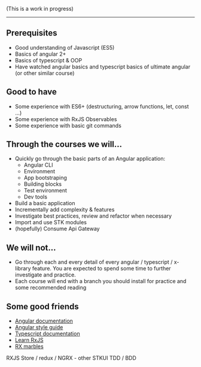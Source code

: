 
(This is a work in progress)
***
## Prerequisites
 - Good understanding of Javascript (ES5)
 - Basics of angular 2+
 - Basics of typescript & OOP
 - Have watched angular basics and typescript basics of ultimate angular (or other similar course)

## Good to have
 - Some experience with ES6+ (destructuring, arrow functions, let, const ...)
 - Some experience with RxJS Observables
 - Some experience with basic git commands

## Through the courses we will...
 - Quickly go through the basic parts of an Angular application:
    - Angular CLI
    - Environment
    - App bootstraping
    - Building blocks
    - Test environment
    - Dev tools
- Build a basic application
- Incrementally add complexity & features
- Investigate best practices, review and refactor when necessary
- Import and use STK modules
- (hopefully) Consume Api Gateway

## We will not...
 - Go through each and every detail of every angular / typescript / x-library feature. You are expected to spend some time to further investigate and practice.
 - Each course will end with a branch you should install for practice and some recommended reading

## Some good friends
 - [Angular documentation](https://angular.io/)
 - [Angular style guide](https://angular.io/guide/styleguide)
 - [Typescript documentation](https://www.typescriptlang.org/)
 - [Learn RxJS](https://www.learnrxjs.io/)
 - [RX marbles](https://rxmarbles.com/)

RXJS
Store / redux / NGRX - other
STKUI
TDD / BDD



